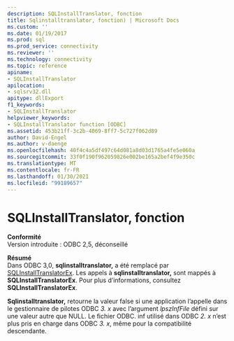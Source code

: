 ```yaml
---
description: SQLInstallTranslator, fonction
title: Sqlinstalltranslator, fonction) | Microsoft Docs
ms.custom: ''
ms.date: 01/19/2017
ms.prod: sql
ms.prod_service: connectivity
ms.reviewer: ''
ms.technology: connectivity
ms.topic: reference
apiname:
- SQLInstallTranslator
apilocation:
- sqlsrv32.dll
apitype: dllExport
f1_keywords:
- SQLInstallTranslator
helpviewer_keywords:
- SQLInstallTranslator function [ODBC]
ms.assetid: 453b21ff-3c2b-4069-8ff7-5c727f062d89
author: David-Engel
ms.author: v-daenge
ms.openlocfilehash: 40f4c4a5df497c64d081a8d03d1765a4fe5e060a
ms.sourcegitcommit: 33f0f190f962059826e002be165a2bef4f9e350c
ms.translationtype: MT
ms.contentlocale: fr-FR
ms.lasthandoff: 01/30/2021
ms.locfileid: "99189657"
---
```

# <a name="sqlinstalltranslator-function"></a>SQLInstallTranslator, fonction
**Conformité**  
 Version introduite : ODBC 2,5, déconseillé  
  
 **Résumé**  
 Dans ODBC 3,0, **sqlinstalltranslator,** a été remplacé par [SQLInstallTranslatorEx](../../../odbc/reference/syntax/sqlinstalltranslatorex-function.md). Les appels à **sqlinstalltranslator,** sont mappés à **SQLInstallTranslatorEx**. Pour plus d’informations, consultez **SQLInstallTranslatorEx**.  
  
 **Sqlinstalltranslator,** retourne la valeur false si une application l’appelle dans le gestionnaire de pilotes ODBC *3. x* avec l’argument *lpszInfFile* défini sur une valeur autre que NULL. Le fichier ODBC. inf utilisé dans ODBC *2. x* n’est plus pris en charge dans ODBC *3. x*, même pour la compatibilité descendante.

